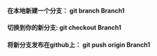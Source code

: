 #### 在本地新建一个分支： git branch Branch1
#### 切换到你的新分支: git checkout Branch1
#### 将新分支发布在github上： git push origin Branch1